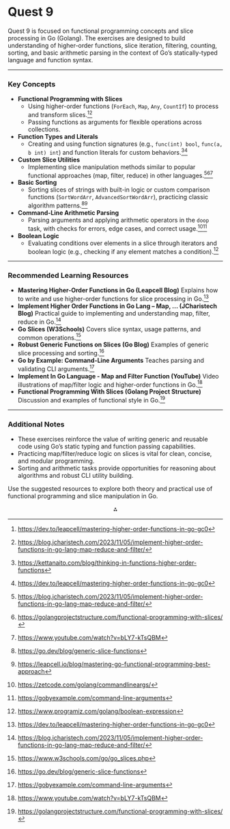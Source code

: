 # Quest 9
Quest 9 is focused on functional programming concepts and slice processing in Go (Golang). The exercises are designed to build understanding of higher-order functions, slice iteration, filtering, counting, sorting, and basic arithmetic parsing in the context of Go’s statically-typed language and function syntax.

***

### Key Concepts

- **Functional Programming with Slices**
    - Using higher-order functions (`ForEach`, `Map`, `Any`, `CountIf`) to process and transform slices.[^1][^2]
    - Passing functions as arguments for flexible operations across collections.
- **Function Types and Literals**
    - Creating and using function signatures (e.g., `func(int) bool`, `func(a, b int) int`) and function literals for custom behaviors.[^3][^1]
- **Custom Slice Utilities**
    - Implementing slice manipulation methods similar to popular functional approaches (map, filter, reduce) in other languages.[^2][^4][^5]
- **Basic Sorting**
    - Sorting slices of strings with built-in logic or custom comparison functions (`SortWordArr`, `AdvancedSortWordArr`), practicing classic algorithm patterns.[^6][^7]
- **Command-Line Arithmetic Parsing**
    - Parsing arguments and applying arithmetic operators in the `doop` task, with checks for errors, edge cases, and correct usage.[^8][^9]
- **Boolean Logic**
    - Evaluating conditions over elements in a slice through iterators and boolean logic (e.g., checking if any element matches a condition).[^10]

***

### Recommended Learning Resources

- **Mastering Higher-Order Functions in Go (Leapcell Blog)**
Explains how to write and use higher-order functions for slice processing in Go.[^1]
- **Implement Higher Order Functions in Go Lang – Map, ... (JCharistech Blog)**
Practical guide to implementing and understanding map, filter, reduce in Go.[^2]
- **Go Slices (W3Schools)**
Covers slice syntax, usage patterns, and common operations.[^11]
- **Robust Generic Functions on Slices (Go Blog)**
Examples of generic slice processing and sorting.[^6]
- **Go by Example: Command-Line Arguments**
Teaches parsing and validating CLI arguments.[^9]
- **Implement In Go Language - Map and Filter Function (YouTube)**
Video illustrations of map/filter logic and higher-order functions in Go.[^5]
- **Functional Programming With Slices (Golang Project Structure)**
Discussion and examples of functional style in Go.[^4]

***

### Additional Notes

- These exercises reinforce the value of writing generic and reusable code using Go’s static typing and function passing capabilities.
- Practicing map/filter/reduce logic on slices is vital for clean, concise, and modular programming.
- Sorting and arithmetic tasks provide opportunities for reasoning about algorithms and robust CLI utility building.

Use the suggested resources to explore both theory and practical use of functional programming and slice manipulation in Go.

<div style="text-align: center">⁂</div>

[^1]: https://dev.to/leapcell/mastering-higher-order-functions-in-go-gc0

[^2]: https://blog.jcharistech.com/2023/11/05/implement-higher-order-functions-in-go-lang-map-reduce-and-filter/

[^3]: https://kettanaito.com/blog/thinking-in-functions-higher-order-functions

[^4]: https://golangprojectstructure.com/functional-programming-with-slices/

[^5]: https://www.youtube.com/watch?v=bLY7-kTsQBM

[^6]: https://go.dev/blog/generic-slice-functions

[^7]: https://leapcell.io/blog/mastering-go-functional-programming-best-approach

[^8]: https://zetcode.com/golang/commandlineargs/

[^9]: https://gobyexample.com/command-line-arguments

[^10]: https://www.programiz.com/golang/boolean-expression

[^11]: https://www.w3schools.com/go/go_slices.php

